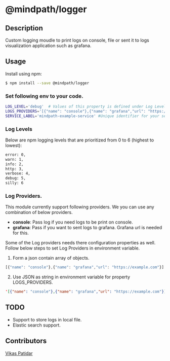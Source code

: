# @mindpath/logger
## Description
Custom logging moudle to print logs on console, file or sent it to logs visualization application such as grafana.

## Usage
Install using npm:
```bash
$ npm install --save @mindpath/logger
```

### Set following env to your code.
```sh
LOG_LEVEL='debug'  # Values of this property is defined under Log Levels
LOGS_PROVIDERS='[{"name": "console"},{"name": "grafana","url": "https://example.com"}]'  # Array of json object. For more details refer section Log Providers.
SERVICE_LABEL='mindpath-example-service' #Unique identifier for your service.
```
### Log Levels
Below are npm logging levels that are prioritized from 0 to 6 (highest to lowest):
 ```sh
error: 0,
warn: 1,
info: 2,
http: 3,
verbose: 4,
debug: 5,
silly: 6
```

### Log Providers.
This module currently support following providers. We you can use any combination of below providers.

 - **console**: Pass log if you need logs to be print on console.
 - **grafana**: Pass if you want to sent logs to grafana. Grafana url is
   needed for this.

Some of the Log providers needs there configuration properties as well.  
Follow below steps to set Log Providers in environment variable. 

 1. Form a json contain array of objects.
 ```js
[{"name": "console"},{"name": "grafana","url": "https://example.com"}]
 ```
 2. Use JSON as string in environment variable for property LOGS_PROVIDERS.
  ```json
'[{"name": "console"},{"name": "grafana","url": "https://example.com"}]'
 ```

## TODO

 - Support to store logs in local file.
 - Elastic search support.

## Contributors
[Vikas Patidar](https://www.linkedin.com/in/vikas-patidar-0106/)